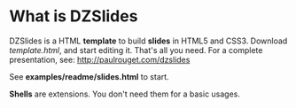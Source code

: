 What is DZSlides
================

DZSlides is a HTML **template** to build **slides** in HTML5 and CSS3.
Download *template.html*, and start editing it. That's all you need.
For a complete presentation, see: http://paulrouget.com/dzslides

See **examples/readme/slides.html** to start.

**Shells** are extensions. You don't need them for a basic usages.
